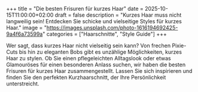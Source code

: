 +++
title = "Die besten Frisuren für kurzes Haar"
date = 2025-10-15T11:00:00+02:00
draft = false
description = "Kurzes Haar muss nicht langweilig sein! Entdecken Sie schicke und vielseitige Styles für kurzes Haar."
image = "https://images.unsplash.com/photo-1616194692425-9a4f6a73599a"
categories = ["Haarschnitte", "Style Guide"]
+++

Wer sagt, dass kurzes Haar nicht vielseitig sein kann? Von frechen Pixie-Cuts bis hin zu eleganten Bobs gibt es unzählige Möglichkeiten, kurzes Haar zu stylen. Ob Sie einen pflegeleichten Alltagslook oder etwas Glamouröses für einen besonderen Anlass suchen, wir haben die besten Frisuren für kurzes Haar zusammengestellt. Lassen Sie sich inspirieren und finden Sie den perfekten Kurzhaarschnitt, der Ihre Persönlichkeit unterstreicht.
